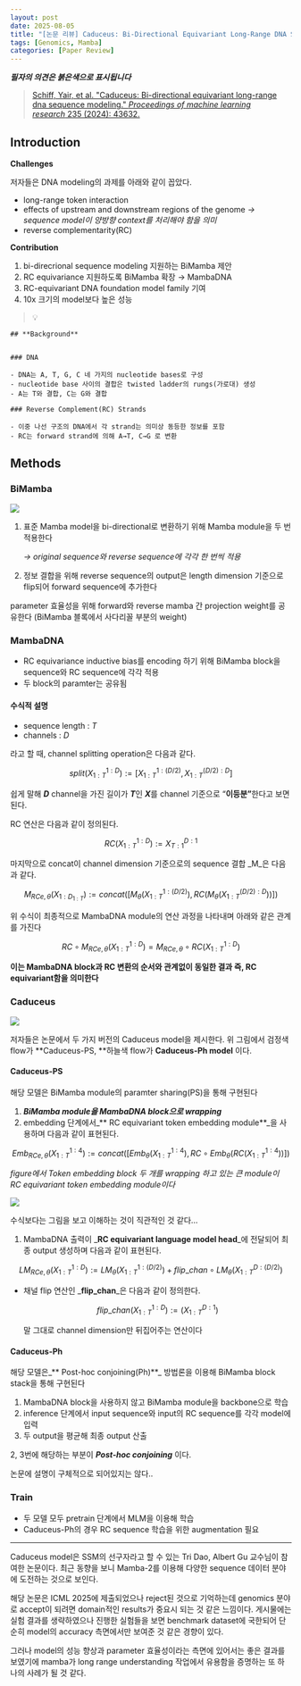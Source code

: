 ```yaml
---
layout: post
date: 2025-08-05
title: "[논문 리뷰] Caduceus: Bi-Directional Equivariant Long-Range DNA Sequence Modeling"
tags: [Genomics, Mamba]
categories: [Paper Review]
---
```


<span class="notion-red">_**필자의 의견은 붉은색으로 표시됩니다**_</span>


> [Schiff, Yair, et al. "Caduceus: Bi-directional equivariant long-range dna sequence modeling." ](https://pmc.ncbi.nlm.nih.gov/articles/PMC12189541/)[_Proceedings of machine learning research_](https://pmc.ncbi.nlm.nih.gov/articles/PMC12189541/)[ 235 (2024): 43632.](https://pmc.ncbi.nlm.nih.gov/articles/PMC12189541/)



## Introduction


**Challenges**


저자들은 DNA modeling의 과제를 아래와 같이 꼽았다.

- long-range token interaction
- effects of upstream and downstream regions of the genome 
_→ sequence model이 양방향 context를 처리해야 함을 의미_
- reverse complementarity(RC)

**Contribution**

1. bi-direcrional sequence modeling 지원하는 BiMamba 제안
1. RC equivariance 지원하도록 BiMamba 확장 → MambaDNA
1. RC-equivariant DNA foundation model family 기여
1. 10x 크기의 model보다 높은 성능

> 💡 


	## **Background**


	### DNA

	- DNA는 A, T, G, C 네 가지의 nucleotide bases로 구성
	- nucleotide base 사이의 결합은 twisted ladder의 rungs(가로대) 생성
	- A는 T와 결합, C는 G와 결합

	### Reverse Complement(RC) Strands

	- 이중 나선 구조의 DNA에서 각 strand는 의미상 동등한 정보를 포함
	- RC는 forward strand에 의해 A→T, C→G 로 변환


## Methods



### BiMamba


![](https://prod-files-secure.s3.us-west-2.amazonaws.com/542b861c-36a8-4051-84e5-8804b6728dba/2c247d59-7815-4980-99f0-8f0d21f445a7/image.png?X-Amz-Algorithm=AWS4-HMAC-SHA256&X-Amz-Content-Sha256=UNSIGNED-PAYLOAD&X-Amz-Credential=ASIAZI2LB466R6OK5JXP%2F20250823%2Fus-west-2%2Fs3%2Faws4_request&X-Amz-Date=20250823T190053Z&X-Amz-Expires=3600&X-Amz-Security-Token=IQoJb3JpZ2luX2VjENr%2F%2F%2F%2F%2F%2F%2F%2F%2F%2FwEaCXVzLXdlc3QtMiJGMEQCIE9ty%2F%2FqybYFLSCaSyUs0fZHr0wnZXLcl57lkiTAdGyRAiAtPIVScOgQAY34UGdr7utQ0onSbdI95%2BtXVFBzQ0CEXyr%2FAwgzEAAaDDYzNzQyMzE4MzgwNSIMnr4YUpuq7opb5kW8KtwDBDACdFY4GfbpsLSZqQfDwlzcjq8YnPGWciJsEI0sLU%2Bh6TrPtExxeaOYVBqEYyZoEb8daGlypiQ1ZbcK%2BbJxavgYuyvRTGnU09MkatLC42eKtbW9A71omru4UuWg2335Vx2xzqNJ9GPhiZt4B0bP5XSmhiQVNPqynWoSbBpfUxHB%2Fr89WhBm9m9uWK30l8jz6uFC3fXTzPYWkqUqKt6JS0D1ZqEz4eyRO0KsGIhEzGeYupfV6LSXpO8sSEin9uRc9W10qV3jBOlqAQKUgi8URQ3IMyakd3D%2FEooVJ7w6Gp9Vvza58AIL3Xn3OnAsygiWJPnWD8w6rwhwgn%2Fsfs2ebutJ7J8XI70si30m3SG8BLvdHkc6cTUstOU%2FBZ2xFiU42mTBS4P4CygiIpIori8pXnN%2Bi%2FPCcvnlxrxOXPAs8zbl0NBDRvUaXuoTUkH9NTyfjqXdPVLQxZWpjJddPJPumdbUwysogwTVWTtDcz4NBKX45hUPGsg9M9eYz4nw1TRAwggS3xJd79jFAoSzXmGMguhFzaDcCmgY8qEgm8D1bw0nozg0ziAxP0QvLjwhH10vEf22pZbra6WdtUsaVisYwOj4nyN20mdvBfaGLkFrUqesWmaYdVMIdw9L7HcwzoaoxQY6pgFWYKn4AszyKDgWu3Eri5JkxeME26cn%2FcAb73Q64D5l6Ek%2B5P8MrbZbJYRTDi0%2FItUIAuu4EZBj%2FLqsUzcfXKFqJ3pDD0gLXkBPKC%2FJSFBpqlbj%2BAKe0s6tgxVGb76C%2BJFUoHZHRSbO9UX6K73erwSk1SjVMcbha7w%2Bry4vnIwMZpyMmgTfoBKKguSTt9YhaP8%2BzDqxL3%2BWxVAtvxgFaggwRww48LA1&X-Amz-Signature=2c3213a62c2e8f920227aa3c0b00db4867adef5db75fd2f2f3677bba07a8f5bb&X-Amz-SignedHeaders=host&x-amz-checksum-mode=ENABLED&x-id=GetObject)

1. 표준 Mamba model을 bi-directional로 변환하기 위해 Mamba module을 두 번 적용한다

	_→ original sequence와 reverse sequence에 각각 한 번씩 적용_

1. 정보 결합을 위해 reverse sequence의 output은 length dimension 기준으로 flip되어 forward sequence에 추가한다

parameter 효율성을 위해 forward와 reverse mamba 간 projection weight를 공유한다 (BiMamba 블록에서 사다리꼴 부분의 weight)



### MambaDNA

- RC equivariance inductive bias를 encoding 하기 위해 BiMamba block을 sequence와 RC sequence에 각각 적용
- 두 block의 paramter는 공유됨


#### 수식적 설명

- sequence length : _T_
- channels : _D_

라고 할 때,  channel splitting operation은 다음과 같다.


$$
split(X^{1:D}_{1:T}):=[X^{1:(D/2)}_{1:T},X^{(D/2):D}_{1:T}]
$$


<span class="notion-red">쉽게 말해 </span><span class="notion-red">_**D**_</span><span class="notion-red"> channel을 가진 길이가 </span><span class="notion-red">_**T**_</span><span class="notion-red">인 </span><span class="notion-red">_**X**_</span><span class="notion-red">를 channel 기준으로 “</span><span class="notion-red">**이등분”**</span><span class="notion-red">한다고 보면 된다.</span>


RC 연산은 다음과 같이 정의된다.


$$
RC(X^{1:D}_{1:T}):=X^{D:1}_{T:1}
$$


마지막으로 concat이 channel dimension 기준으로의 sequence 결합 _M_은 다음과 같다.


$$
M_{RCe,\theta}(X_{1:D_{1:T}}):=concat([M_{\theta}(X^{1:(D/2)}_{1:T}),RC(M_{\theta}(X^{(D/2):D}_{1:T}))])
$$


위 수식이 최종적으로 MambaDNA module의 연산 과정을 나타내며 아래와 같은 관계를 가진다


$$
RC\circ M_{RCe,\theta}(X^{1:D}_{1:T}) = M_{RCe,\theta} \circ RC(X^{1:D}_{1:T})
$$


**이는 MambaDNA block과 RC 변환의 순서와 관계없이 동일한 결과 즉, RC equivariant함을 의미한다**



### Caduceus


![](https://prod-files-secure.s3.us-west-2.amazonaws.com/542b861c-36a8-4051-84e5-8804b6728dba/f94a60d7-8145-473b-aef9-7c68d3ec604a/image.png?X-Amz-Algorithm=AWS4-HMAC-SHA256&X-Amz-Content-Sha256=UNSIGNED-PAYLOAD&X-Amz-Credential=ASIAZI2LB466R6OK5JXP%2F20250823%2Fus-west-2%2Fs3%2Faws4_request&X-Amz-Date=20250823T190053Z&X-Amz-Expires=3600&X-Amz-Security-Token=IQoJb3JpZ2luX2VjENr%2F%2F%2F%2F%2F%2F%2F%2F%2F%2FwEaCXVzLXdlc3QtMiJGMEQCIE9ty%2F%2FqybYFLSCaSyUs0fZHr0wnZXLcl57lkiTAdGyRAiAtPIVScOgQAY34UGdr7utQ0onSbdI95%2BtXVFBzQ0CEXyr%2FAwgzEAAaDDYzNzQyMzE4MzgwNSIMnr4YUpuq7opb5kW8KtwDBDACdFY4GfbpsLSZqQfDwlzcjq8YnPGWciJsEI0sLU%2Bh6TrPtExxeaOYVBqEYyZoEb8daGlypiQ1ZbcK%2BbJxavgYuyvRTGnU09MkatLC42eKtbW9A71omru4UuWg2335Vx2xzqNJ9GPhiZt4B0bP5XSmhiQVNPqynWoSbBpfUxHB%2Fr89WhBm9m9uWK30l8jz6uFC3fXTzPYWkqUqKt6JS0D1ZqEz4eyRO0KsGIhEzGeYupfV6LSXpO8sSEin9uRc9W10qV3jBOlqAQKUgi8URQ3IMyakd3D%2FEooVJ7w6Gp9Vvza58AIL3Xn3OnAsygiWJPnWD8w6rwhwgn%2Fsfs2ebutJ7J8XI70si30m3SG8BLvdHkc6cTUstOU%2FBZ2xFiU42mTBS4P4CygiIpIori8pXnN%2Bi%2FPCcvnlxrxOXPAs8zbl0NBDRvUaXuoTUkH9NTyfjqXdPVLQxZWpjJddPJPumdbUwysogwTVWTtDcz4NBKX45hUPGsg9M9eYz4nw1TRAwggS3xJd79jFAoSzXmGMguhFzaDcCmgY8qEgm8D1bw0nozg0ziAxP0QvLjwhH10vEf22pZbra6WdtUsaVisYwOj4nyN20mdvBfaGLkFrUqesWmaYdVMIdw9L7HcwzoaoxQY6pgFWYKn4AszyKDgWu3Eri5JkxeME26cn%2FcAb73Q64D5l6Ek%2B5P8MrbZbJYRTDi0%2FItUIAuu4EZBj%2FLqsUzcfXKFqJ3pDD0gLXkBPKC%2FJSFBpqlbj%2BAKe0s6tgxVGb76C%2BJFUoHZHRSbO9UX6K73erwSk1SjVMcbha7w%2Bry4vnIwMZpyMmgTfoBKKguSTt9YhaP8%2BzDqxL3%2BWxVAtvxgFaggwRww48LA1&X-Amz-Signature=eb2d792505fb3b45815c8a6b0fe2679f2bea5571ad6440acc171a934f824bddf&X-Amz-SignedHeaders=host&x-amz-checksum-mode=ENABLED&x-id=GetObject)


저자들은 논문에서 두 가지 버전의 Caduceus model을 제시한다. 위 그림에서 검정색 flow가 **Caduceus-PS, **하늘색 flow가 **Caduceus-Ph model** 이다.



#### Caduceus-PS


해당 모델은 BiMamba module의 paramter sharing(PS)을 통해 구현된다

1. _**BiMamba module을 MambaDNA block으로 wrapping**_
1. embedding 단계에서_** RC equivariant token embedding module**_을 사용하며 다음과 같이 표현된다.

$$
Emb_{RCe,\theta}(X^{1:4}_{1:T}):=concat([Emb_{\theta}(X^{1:4}_{1:T}),RC \circ Emb_{\theta}(RC(X^{1:4}_{1:T}))])
$$


_figure에서 Token embedding block 두 개를 wrapping 하고 있는 큰 module이 RC equivariant token embedding module이다_


![](https://prod-files-secure.s3.us-west-2.amazonaws.com/542b861c-36a8-4051-84e5-8804b6728dba/b175e4da-71eb-4e91-8c23-a06dabe673c9/image.png?X-Amz-Algorithm=AWS4-HMAC-SHA256&X-Amz-Content-Sha256=UNSIGNED-PAYLOAD&X-Amz-Credential=ASIAZI2LB466R6OK5JXP%2F20250823%2Fus-west-2%2Fs3%2Faws4_request&X-Amz-Date=20250823T190053Z&X-Amz-Expires=3600&X-Amz-Security-Token=IQoJb3JpZ2luX2VjENr%2F%2F%2F%2F%2F%2F%2F%2F%2F%2FwEaCXVzLXdlc3QtMiJGMEQCIE9ty%2F%2FqybYFLSCaSyUs0fZHr0wnZXLcl57lkiTAdGyRAiAtPIVScOgQAY34UGdr7utQ0onSbdI95%2BtXVFBzQ0CEXyr%2FAwgzEAAaDDYzNzQyMzE4MzgwNSIMnr4YUpuq7opb5kW8KtwDBDACdFY4GfbpsLSZqQfDwlzcjq8YnPGWciJsEI0sLU%2Bh6TrPtExxeaOYVBqEYyZoEb8daGlypiQ1ZbcK%2BbJxavgYuyvRTGnU09MkatLC42eKtbW9A71omru4UuWg2335Vx2xzqNJ9GPhiZt4B0bP5XSmhiQVNPqynWoSbBpfUxHB%2Fr89WhBm9m9uWK30l8jz6uFC3fXTzPYWkqUqKt6JS0D1ZqEz4eyRO0KsGIhEzGeYupfV6LSXpO8sSEin9uRc9W10qV3jBOlqAQKUgi8URQ3IMyakd3D%2FEooVJ7w6Gp9Vvza58AIL3Xn3OnAsygiWJPnWD8w6rwhwgn%2Fsfs2ebutJ7J8XI70si30m3SG8BLvdHkc6cTUstOU%2FBZ2xFiU42mTBS4P4CygiIpIori8pXnN%2Bi%2FPCcvnlxrxOXPAs8zbl0NBDRvUaXuoTUkH9NTyfjqXdPVLQxZWpjJddPJPumdbUwysogwTVWTtDcz4NBKX45hUPGsg9M9eYz4nw1TRAwggS3xJd79jFAoSzXmGMguhFzaDcCmgY8qEgm8D1bw0nozg0ziAxP0QvLjwhH10vEf22pZbra6WdtUsaVisYwOj4nyN20mdvBfaGLkFrUqesWmaYdVMIdw9L7HcwzoaoxQY6pgFWYKn4AszyKDgWu3Eri5JkxeME26cn%2FcAb73Q64D5l6Ek%2B5P8MrbZbJYRTDi0%2FItUIAuu4EZBj%2FLqsUzcfXKFqJ3pDD0gLXkBPKC%2FJSFBpqlbj%2BAKe0s6tgxVGb76C%2BJFUoHZHRSbO9UX6K73erwSk1SjVMcbha7w%2Bry4vnIwMZpyMmgTfoBKKguSTt9YhaP8%2BzDqxL3%2BWxVAtvxgFaggwRww48LA1&X-Amz-Signature=9b730dc3c48fb2f29876511fc6d8dea4caaf7ed0cc9012bd2c055f6fa68cae7b&X-Amz-SignedHeaders=host&x-amz-checksum-mode=ENABLED&x-id=GetObject)


<span class="notion-red">수식보다는 그림을 보고 이해하는 것이 직관적인 것 같다…</span>

1. MambaDNA 출력이 _**RC equivariant language model head**_에 전달되어 최종 output 생성하며 다음과 같이 표현된다.

$$
LM_{RCe,\theta}(X^{1:D}_{1:T}):= LM_{\theta}(X^{1:(D/2)}_{1:T})+flip\_chan\circ LM_{\theta}(X^{D:(D/2)}_{1:T})
$$

- 채널 flip 연산인 _**flip\_chan**_은 다음과 같이 정의한다.

	$$
	flip\_chan(X^{1:D}_{1:T}):=(X^{D:1}_{1:T})
	$$


	말 그대로 channel dimension만 뒤집어주는 연산이다



#### Caduceus-Ph


해당 모델은_** Post-hoc conjoining(Ph)**_ 방법론을 이용해 BiMamba block stack을 통해 구현된다

1. MambaDNA block을 사용하지 않고 BiMamba module을 backbone으로 학습
1. inference 단계에서 input sequence와 input의 RC sequence를 각각 model에 입력
1. 두 output을 평균해 최종 output 산출

2, 3번에 해당하는 부분이 _**Post-hoc conjoining**_ 이다.


<span class="notion-red">논문에 설명이 구체적으로 되어있지는 않다..</span>



### Train

- 두 모델 모두 pretrain 단계에서 MLM을 이용해 학습
- Caduceus-Ph의 경우 RC sequence 학습을 위한 augmentation 필요

---


<span class="notion-red">Caduceus model은 SSM의 선구자라고 할 수 있는 Tri Dao, Albert Gu 교수님이 참여한 논문이다. 최근 동향을 보니 Mamba-2를 이용해 다양한 sequence 데이터 분야에 도전하는 것으로 보인다.</span>


<span class="notion-red">해당 논문은 ICML 2025에 제출되었으나 reject된 것으로 기억하는데 genomics 분야로 accept이 되려면 domain적인 results가 중요시 되는 것 같은 느낌이다. 게시물에는 실험 결과를 생략하였으나 진행한 실험들을 보면 benchmark dataset에 국한되어 단순히 model의 accuracy 측면에서만 보여준 것 같은 경향이 있다.</span>


<span class="notion-red">그러나 model의 성능 향상과 parameter 효율성이라는 측면에 있어서는 좋은 결과를 보였기에 mamba가 long range understanding 작업에서 유용함을 증명하는 또 하나의 사례가 될 것 같다.</span>

